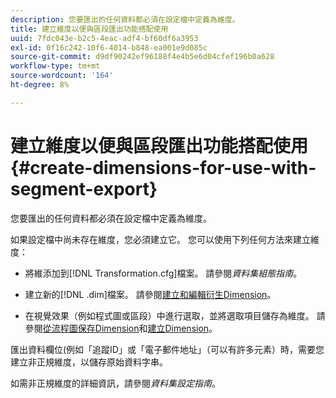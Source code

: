 ```yaml
---
description: 您要匯出的任何資料都必須在設定檔中定義為維度。
title: 建立維度以便與區段匯出功能搭配使用
uuid: 7fdc043e-b2c5-4eac-adf4-bf60df6a3953
exl-id: 0f16c242-10f6-4014-b848-ea001e9d085c
source-git-commit: d9df90242ef96188f4e4b5e6d04cfef196b0a628
workflow-type: tm+mt
source-wordcount: '164'
ht-degree: 8%

---
```


# 建立維度以便與區段匯出功能搭配使用{#create-dimensions-for-use-with-segment-export}

您要匯出的任何資料都必須在設定檔中定義為維度。

如果設定檔中尚未存在維度，您必須建立它。 您可以使用下列任何方法來建立維度：

* 將維添加到[!DNL Transformation.cfg]檔案。 請參閱&#x200B;*資料集組態指南*。

* 建立新的[!DNL .dim]檔案。 請參閱[建立和編輯衍生Dimension](../../../home/c-get-started/c-admin-intrf/c-prof-mgr/c-dvrd-dim.md#concept-ece3c3ea8cdf4fc796680173993bff93)。

* 在視覺效果（例如程式圖或區段）中進行選取，並將選取項目儲存為維度。 請參閱[從流程圖保存Dimension](../../../home/c-get-started/c-analysis-vis/c-proc-maps/t-dim-proc-maps.md#task-44d9e555d4a944e6aa81993eef703051)和[建立Dimension](../../../home/c-get-started/c-analysis-vis/c-seg/c-create-seg-dim.md#concept-70b363edcad14185ba8051646ad3d44e)。

匯出資料欄位(例如「追蹤ID」或「電子郵件地址」（可以有許多元素）時，需要您建立非正規維度，以儲存原始資料字串。

如需非正規維度的詳細資訊，請參閱&#x200B;*資料集設定指南*。
